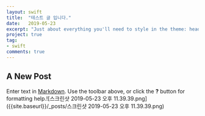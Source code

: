 ```yaml
---
layout: swift
title:  "테스트 글 입니다."
date:   2019-05-23
excerpt: "Just about everything you'll need to style in the theme: headings, paragraphs, blockquotes, tables, code blocks"
project: true
tag:
- swift
comments: true
---
```


## A New Post

Enter text in [Markdown](http://daringfireball.net/projects/markdown/). Use the toolbar above, or click the **?** button for formatting help.![스크린샷 2019-05-23 오후 11.39.39.png]({{site.baseurl}}/_posts/스크린샷 2019-05-23 오후 11.39.39.png)

